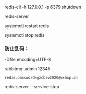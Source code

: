  redis-cli -h 127.0.0.1 -p 6379 shutdown

redis-server

systemctl restart redis



systemctl stop redis

### 防止乱码：

-Dfile.encoding=UTF-8





rabbitmq:       admin 12345



```
redis.password=gzcbsw2020@wxhxp.cn
```





redis-server --service-stop
